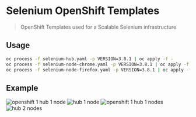 # Selenium OpenShift Templates

> OpenShift Templates used for a Scalable Selenium infrastructure

## Usage

```bash
oc process -f selenium-hub.yaml -p VERSION=3.8.1 | oc apply -f -
oc process -f selenium-node-chrome.yaml -p VERSION=3.8.1 | oc apply -f -
oc process -f selenium-node-firefox.yaml -p VERSION=3.8.1 | oc apply -f -
```

## Example

![openshift 1 hub 1 node](http://i.imgur.com/Ux3VcE3.png)
![hub 1 node](http://i.imgur.com/FBIDvta.png)
![openshift 1 hub 1 nodes](http://i.imgur.com/JpMkwTP.png)
![hub 2 nodes](http://i.imgur.com/LBqQ0KS.png)
